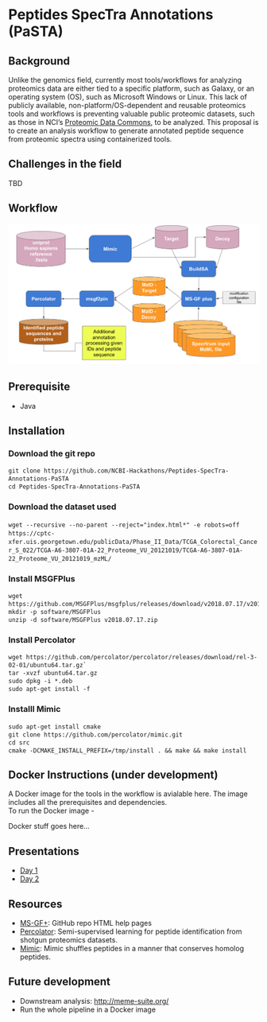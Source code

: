 # Peptides SpecTra Annotations (PaSTA)

## Background
Unlike the genomics field, currently most tools/workflows for analyzing proteomics data are either tied to a specific platform, such as Galaxy, or an operating system (OS), such as Microsoft 
Windows or Linux.  This lack of publicly available, non-platform/OS-dependent and reusable proteomics tools and workflows is preventing valuable public proteomic datasets, such as those in 
NCI’s [Proteomic Data Commons](), to be analyzed.  This proposal is to create an analysis workflow to generate annotated peptide sequence from proteomic spectra using containerized tools.


## Challenges in the field

TBD

## Workflow
![Peptides SpecTra Annotations (PaSTA)](flow.png)

## Prerequisite

- Java

## Installation

### Download the git repo

``` shell
git clone https://github.com/NCBI-Hackathons/Peptides-SpecTra-Annotations-PaSTA
cd Peptides-SpecTra-Annotations-PaSTA
```

### Download the dataset used

`wget --recursive --no-parent --reject="index.html*" -e robots=off https://cptc-xfer.uis.georgetown.edu/publicData/Phase_II_Data/TCGA_Colorectal_Cancer_S_022/TCGA-A6-3807-01A-22_Proteome_VU_20121019/TCGA-A6-3807-01A-22_Proteome_VU_20121019_mzML/`

### Install MSGFPlus

```
wget https://github.com/MSGFPlus/msgfplus/releases/download/v2018.07.17/v2018.07.17.zip
mkdir -p software/MSGFPlus
unzip -d software/MSGFPlus v2018.07.17.zip
```

### Install Percolator

``` shell
wget https://github.com/percolator/percolator/releases/download/rel-3-02-01/ubuntu64.tar.gz`
tar -xvzf ubuntu64.tar.gz
sudo dpkg -i *.deb
sudo apt-get install -f
```

### Installl Mimic

``` shell
sudo apt-get install cmake
git clone https://github.com/percolator/mimic.git
cd src
cmake -DCMAKE_INSTALL_PREFIX=/tmp/install . && make && make install
```

## Docker Instructions (under development)

A Docker image for the tools in the workflow is avialable here.  The image includes all the prerequisites and dependencies.  
To run the Docker image - 

Docker stuff goes here...

## Presentations

- [Day 1](https://docs.google.com/presentation/d/147Zc5lRd3Z88NPPw3sXfVm7SiB_dCZIF6JZnVzG_pJU/edit?usp=sharing)
- [Day 2](https://docs.google.com/presentation/d/1ND4Cnr6sN9k4f0hoWJ7APOw7Lo6x2yM-hDTkRCNlyWo/edit?usp=sharing)

## Resources

- [MS-GF+](https://htmlpreview.github.io/?https://github.com/MSGFPlus/msgfplus/blob/master/doc/index.html): GitHub repo HTML help pages
- [Percolator](http://percolator.ms): Semi-supervised learning for peptide identification from shotgun proteomics datasets.
- [Mimic](https://github.com/percolator/mimic): Mimic shuffles peptides in a manner that conserves homolog peptides. 

## Future development

- Downstream analysis: http://meme-suite.org/
- Run the whole pipeline in a Docker image
